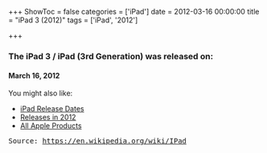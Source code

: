 +++
ShowToc = false
categories = ['iPad']
date = 2012-03-16 00:00:00
title = "iPad 3 (2012)"
tags = ['iPad', '2012']

+++

### The iPad 3 / iPad (3rd Generation) was released on: 
#### March 16, 2012


<!--more-->


    
You might also like:

- [iPad Release Dates](https://AppleReleaseDate.com//tags/ipad/)
- [Releases in 2012](https://AppleReleaseDate.com//tags/2012/)
- [All Apple Products](https://AppleReleaseDate.com//categories/)



<kbd> Source: https://en.wikipedia.org/wiki/IPad</kbd>

